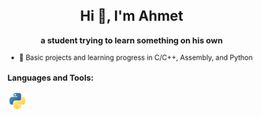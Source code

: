 <h1 align="center">Hi 👋, I'm Ahmet</h1>
<h3 align="center">a student trying to learn something on his own</h3>

- 🌱 Basic projects and learning progress in C/C++, Assembly, and Python
<p align="left">
</p>

<h3 align="left">Languages and Tools:</h3>
<p align="left"> <a href="https://www.python.org" target="_blank" rel="noreferrer"> <img src="https://raw.githubusercontent.com/devicons/devicon/master/icons/python/python-original.svg" alt="python" width="40" height="40"/> </a> </p>
